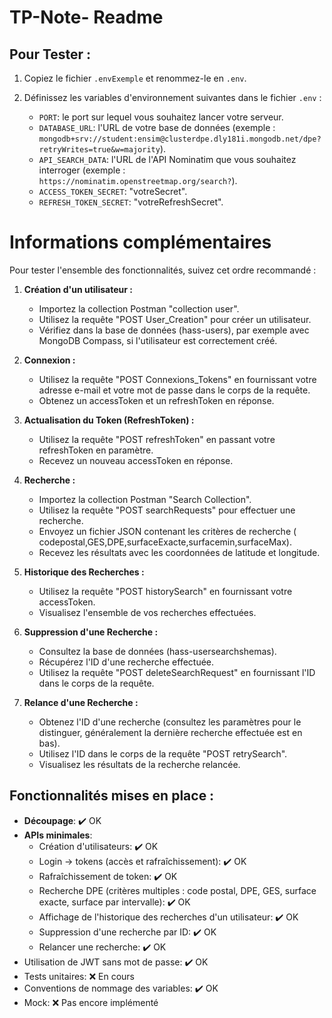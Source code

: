 # TP-Note- Readme

## Pour Tester :

1. Copiez le fichier `.envExemple` et renommez-le en `.env`.
2. Définissez les variables d'environnement suivantes dans le fichier `.env` :

    - `PORT`: le port sur lequel vous souhaitez lancer votre serveur.
    - `DATABASE_URL`: l'URL de votre base de données (exemple : `mongodb+srv://student:ensim@clusterdpe.dly181i.mongodb.net/dpe?retryWrites=true&w=majority`).
    - `API_SEARCH_DATA`: l'URL de l'API Nominatim que vous souhaitez interroger (exemple : `https://nominatim.openstreetmap.org/search?`).
    - `ACCESS_TOKEN_SECRET`: "votreSecret".
    - `REFRESH_TOKEN_SECRET`: "votreRefreshSecret".

# Informations complémentaires

Pour tester l'ensemble des fonctionnalités, suivez cet ordre recommandé :

1. **Création d'un utilisateur :**
   - Importez la collection Postman "collection user".
   - Utilisez la requête "POST User_Creation" pour créer un utilisateur.
   - Vérifiez dans la base de données (hass-users), par exemple avec MongoDB Compass, si l'utilisateur est correctement créé.

2. **Connexion :**
   - Utilisez la requête "POST Connexions_Tokens" en fournissant votre adresse e-mail et votre mot de passe dans le corps de la requête.
   - Obtenez un accessToken et un refreshToken en réponse.

3. **Actualisation du Token (RefreshToken) :**
   - Utilisez la requête "POST refreshToken" en passant votre refreshToken en paramètre.
   - Recevez un nouveau accessToken en réponse.

4. **Recherche :**
   - Importez la collection Postman "Search Collection".
   - Utilisez la requête "POST searchRequests" pour effectuer une recherche.
   - Envoyez un fichier JSON contenant les critères de recherche ( codepostal,GES,DPE,surfaceExacte,surfacemin,surfaceMax).
   - Recevez les résultats avec les coordonnées de latitude et longitude.

6. **Historique des Recherches :**
   - Utilisez la requête "POST historySearch" en fournissant votre accessToken.
   - Visualisez l'ensemble de vos recherches effectuées.

7. **Suppression d'une Recherche :**
   - Consultez la base de données (hass-usersearchshemas).
   - Récupérez l'ID d'une recherche effectuée.
   - Utilisez la requête "POST deleteSearchRequest" en fournissant l'ID dans le corps de la requête.

8. **Relance d'une Recherche :**
   - Obtenez l'ID d'une recherche (consultez les paramètres pour le distinguer, généralement la dernière recherche effectuée est en bas).
   - Utilisez l'ID dans le corps de la requête "POST retrySearch".
   - Visualisez les résultats de la recherche relancée.

## Fonctionnalités mises en place :

- **Découpage**: ✔️ OK
- **APIs minimales**:
    - Création d'utilisateurs: ✔️ OK
    - Login -> tokens (accès et rafraîchissement): ✔️ OK
    - Rafraîchissement de token: ✔️ OK
    - Recherche DPE (critères multiples : code postal, DPE, GES, surface exacte, surface par intervalle): ✔️ OK
    - Affichage de l'historique des recherches d'un utilisateur: ✔️ OK
    - Suppression d'une recherche par ID: ✔️ OK
    - Relancer une recherche: ✔️ OK
- Utilisation de JWT sans mot de passe: ✔️ OK
- Tests unitaires: ❌ En cours
- Conventions de nommage des variables: ✔️ OK
- Mock: ❌ Pas encore implémenté

